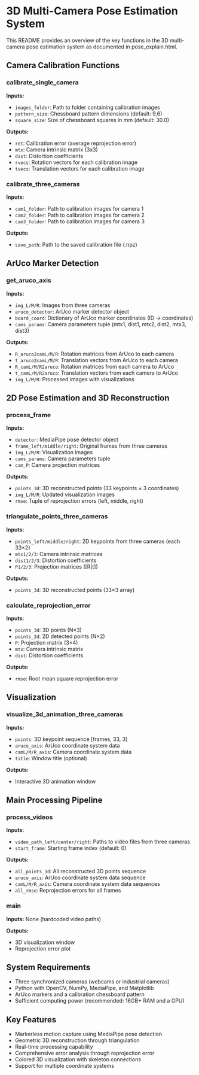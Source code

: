 # 3D Multi-Camera Pose Estimation System

This README provides an overview of the key functions in the 3D multi-camera pose estimation system as documented in pose_explain.html.

## Camera Calibration Functions

### calibrate_single_camera
**Inputs:**
- `images_folder`: Path to folder containing calibration images
- `pattern_size`: Chessboard pattern dimensions (default: 9,6)
- `square_size`: Size of chessboard squares in mm (default: 30.0)

**Outputs:**
- `ret`: Calibration error (average reprojection error)
- `mtx`: Camera intrinsic matrix (3x3)
- `dist`: Distortion coefficients
- `rvecs`: Rotation vectors for each calibration image
- `tvecs`: Translation vectors for each calibration image

### calibrate_three_cameras
**Inputs:**
- `cam1_folder`: Path to calibration images for camera 1
- `cam2_folder`: Path to calibration images for camera 2
- `cam3_folder`: Path to calibration images for camera 3

**Outputs:**
- `save_path`: Path to the saved calibration file (.npz)

## ArUco Marker Detection

### get_aruco_axis
**Inputs:**
- `img_L/M/R`: Images from three cameras
- `aruco_detector`: ArUco marker detector object
- `board_coord`: Dictionary of ArUco marker coordinates (ID → coordinates)
- `cams_params`: Camera parameters tuple (mtx1, dist1, mtx2, dist2, mtx3, dist3)

**Outputs:**
- `R_aruco2camL/M/R`: Rotation matrices from ArUco to each camera
- `t_aruco2camL/M/R`: Translation vectors from ArUco to each camera
- `R_camL/M/R2aruco`: Rotation matrices from each camera to ArUco
- `t_camL/M/R2aruco`: Translation vectors from each camera to ArUco
- `img_L/M/R`: Processed images with visualizations

## 2D Pose Estimation and 3D Reconstruction

### process_frame
**Inputs:**
- `detector`: MediaPipe pose detector object
- `frame_left/middle/right`: Original frames from three cameras
- `img_L/M/R`: Visualization images
- `cams_params`: Camera parameters tuple
- `cam_P`: Camera projection matrices

**Outputs:**
- `points_3d`: 3D reconstructed points (33 keypoints × 3 coordinates)
- `img_L/M/R`: Updated visualization images
- `rmse`: Tuple of reprojection errors (left, middle, right)

### triangulate_points_three_cameras
**Inputs:**
- `points_left/middle/right`: 2D keypoints from three cameras (each 33×2)
- `mtx1/2/3`: Camera intrinsic matrices
- `dist1/2/3`: Distortion coefficients
- `P1/2/3`: Projection matrices ([R|t])

**Outputs:**
- `points_3d`: 3D reconstructed points (33×3 array)

### calculate_reprojection_error
**Inputs:**
- `points_3d`: 3D points (N×3)
- `points_2d`: 2D detected points (N×2)
- `P`: Projection matrix (3×4)
- `mtx`: Camera intrinsic matrix
- `dist`: Distortion coefficients

**Outputs:**
- `rmse`: Root mean square reprojection error

## Visualization

### visualize_3d_animation_three_cameras
**Inputs:**
- `points`: 3D keypoint sequence [frames, 33, 3]
- `aruco_axis`: ArUco coordinate system data
- `camL/M/R_axis`: Camera coordinate system data
- `title`: Window title (optional)

**Outputs:**
- Interactive 3D animation window

## Main Processing Pipeline

### process_videos
**Inputs:**
- `video_path_left/center/right`: Paths to video files from three cameras
- `start_frame`: Starting frame index (default: 0)

**Outputs:**
- `all_points_3d`: All reconstructed 3D points sequence
- `aruco_axis`: ArUco coordinate system data sequence
- `camL/M/R_axis`: Camera coordinate system data sequences
- `all_rmse`: Reprojection errors for all frames

### main
**Inputs:** None (hardcoded video paths)

**Outputs:**
- 3D visualization window
- Reprojection error plot

## System Requirements

- Three synchronized cameras (webcams or industrial cameras)
- Python with OpenCV, NumPy, MediaPipe, and Matplotlib
- ArUco markers and a calibration chessboard pattern
- Sufficient computing power (recommended: 16GB+ RAM and a GPU)

## Key Features

- Markerless motion capture using MediaPipe pose detection
- Geometric 3D reconstruction through triangulation
- Real-time processing capability
- Comprehensive error analysis through reprojection error
- Colored 3D visualization with skeleton connections
- Support for multiple coordinate systems 